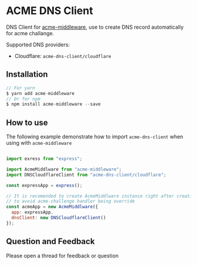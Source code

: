 # ACME DNS Client

DNS Client for [acme-middleware](https://github.com/hieunc229/acme-middleware), use to create DNS record  automatically for acme challange.

Supported DNS providers:

- Cloudflare: `acme-dns-client/cloudflare`

## Installation

```js
// For yarn
$ yarn add acme-middleware
// Or for npm
$ npm install acme-middleware --save
```

## How to use

The following example demonstrate how to import `acme-dns-client` when using with `acme-middleware`

```js

import exress from "express";

import AcmeMiddlware from "acme-middleware";
import DNSCloudflareClient from "acme-dns-client/cloudflare";

const expressApp = express();

// It is recomended to create AcmeMiddlware instance right after creating your express app
// to avoid acme-challenge handler being override
const acmeApp = new AcmeMiddlware({
  app: expressApp,
  dnsClient: new DNSCloudflareClient()
});

```

## Question and Feedback 

Please open a thread for feedback or question